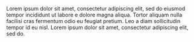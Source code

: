 Lorem ipsum dolor sit amet, consectetur adipiscing elit, sed do eiusmod tempor incididunt ut labore e dolore magna aliqua. Tortor aliquam nulla facilisi cras fermentum odio eu feugiat pretium. Leo a diam sollicitudin tempor id eu nisl. Lorem ipsum dolor sit amet, consectetur adipiscing elit, sed do.